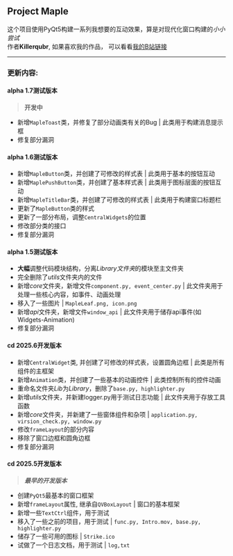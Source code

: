 ## Project Maple

这个项目使用PyQt5构建一系列我想要的互动效果，算是对现代化窗口构建的*小小尝试*<br>
作者**Killerqubr**, 如果喜欢我的作品， 可以看看[我的B站链接](https://space.bilibili.com/651662573?spm_id_from=333.1007.0.0)

---

### 更新内容:

#### alpha 1.7测试版本<br>
> **开发中**
- 新增``MapleToast``类，并修复了部分动画类有关的Bug | 此类用于构建消息提示框
- 修复部分漏洞

#### alpha 1.6测试版本<br>
- 新增``MapleButton``类，并创建了可修改的样式表 | 此类用于基本的按钮互动
- 新增``MaplePushButton``类，并创建了基本样式表 | 此类用于图标层面的按钮互动
- 新增``MapleTitleBar``类，并创建了可修改的样式表 | 此类用于构建窗口标题栏
- 更新了``MapleButton``类的样式<br>
- 更新了一部分布局，调整``CentralWidgets``的位置
- 修改部分类的接口
- 修复部分漏洞

#### alpha 1.5测试版本<br>
- **大幅**调整代码模块结构，分离*Library文件夹*的模块至主文件夹
- 完全删除了*utils*文件夹内的文件
- 新增*core*文件夹，新增文件``component.py, event_center.py`` | 此文件夹用于处理一些核心内容，如事件、动画处理
- 移入了一些图片 | ``MapleLeaf.png, icon.png``
- 新增*api*文件夹，新增文件``window_api`` | 此文件夹用于储存api事件(如Widgets-Animation)
- 修复部分漏洞

#### cd 2025.6开发版本<br>
- 新增``CentralWidget``类, 并创建了可修改的样式表，设置圆角边框 | 此类是所有组件的主框架
- 新增``Animation``类，并创建了一些基本的动画控件 | 此类控制所有的控件动画
- 重命名文件夹*Lib*为*Library*，删除了``base.py, highlighter.py``
- <Library/> 新增*utils*文件夹，并新建logger.py用于测试日志功能 | 此文件夹用于存放工具函数
- <Library/> 新增*core*文件夹，并新建了一些窗体组件和杂项 | ``application.py, virsion_check.py, window.py``
- 修改``frameLayout``的部分内容
- 移除了窗口边框和圆角边框
- 修复部分漏洞

#### cd 2025.5开发版本<br>
> ***最早的开发版本***
- 创建``PyQt5``最基本的窗口框架
- 新增``frameLayout``属性, 继承自``QVBoxLayout`` | 窗口的基本框架
- 新增一些``TextCtrl``组件，用于测试
- 移入了一些之前的项目，用于测试 | ``func.py, Intro.mov, base.py, highlighter.py``
- 储存了一些可用的图标 | ``Strike.ico``
- 试做了一个日志文档，用于测试 | ``log,txt``
